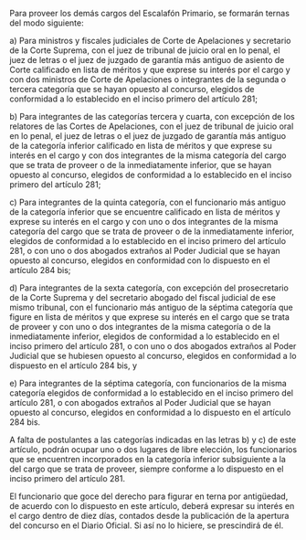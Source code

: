 Para proveer los demás cargos del Escalafón Primario, se formarán ternas del modo siguiente:

a) Para ministros y fiscales judiciales de Corte de Apelaciones y secretario de la Corte Suprema, con el juez de tribunal de juicio oral en lo penal, el juez de letras o el juez de juzgado de garantía más antiguo de asiento de Corte calificado en lista de méritos y que exprese su interés por el cargo y con dos ministros de Corte de Apelaciones o integrantes de la segunda o tercera categoría que se hayan opuesto al concurso, elegidos de conformidad a lo establecido en el inciso primero del artículo 281;

b) Para integrantes de las categorías tercera y cuarta, con excepción de los relatores de las Cortes de Apelaciones, con el juez de tribunal de juicio oral en lo penal, el juez de letras o el juez de juzgado de garantía más antiguo de la categoría inferior calificado en lista de méritos y que exprese su interés en el cargo y con dos integrantes de la misma categoría del cargo que se trata de proveer o de la inmediatamente inferior, que se hayan opuesto al concurso, elegidos de conformidad a lo establecido en el inciso primero del artículo 281;

c) Para integrantes de la quinta categoría, con el funcionario más antiguo de la categoría inferior que se encuentre calificado en lista de méritos y exprese su interés en el cargo y con uno o dos integrantes de la misma categoría del cargo que se trata de proveer o de la inmediatamente inferior, elegidos de conformidad a lo establecido en el inciso primero del artículo 281, o con uno o dos abogados extraños al Poder Judicial que se hayan opuesto al concurso, elegidos en conformidad con lo dispuesto en el artículo 284 bis;

d) Para integrantes de la sexta categoría, con excepción del prosecretario de la Corte Suprema y del secretario abogado del fiscal judicial de ese mismo tribunal, con el funcionario más antiguo de la séptima categoría que figure en lista de méritos y que exprese su interés en el cargo que se trata de proveer y con uno o dos integrantes de la misma categoría o de la inmediatamente inferior, elegidos de conformidad a lo establecido en el inciso primero del artículo 281, o con uno o dos abogados extraños al Poder Judicial que se hubiesen opuesto al concurso, elegidos en conformidad a lo dispuesto en el artículo 284 bis, y

e) Para integrantes de la séptima categoría, con funcionarios de la misma categoría elegidos de conformidad a lo establecido en el inciso primero del artículo 281, o con abogados extraños al Poder Judicial que se hayan opuesto al concurso, elegidos en conformidad a lo dispuesto en el artículo 284 bis.

A falta de postulantes a las categorías indicadas en las letras b) y c) de este artículo, podrán ocupar uno o dos lugares de libre elección, los funcionarios que se encuentren incorporados en la categoría inferior subsiguiente a la del cargo que se trata de proveer, siempre conforme a lo dispuesto en el inciso primero del artículo 281.

El funcionario que goce del derecho para figurar en terna por antigüedad, de acuerdo con lo dispuesto en este artículo, deberá expresar su interés en el cargo dentro de diez días, contados desde la publicación de la apertura del concurso en el Diario Oficial. Si así no lo hiciere, se prescindirá de él.
